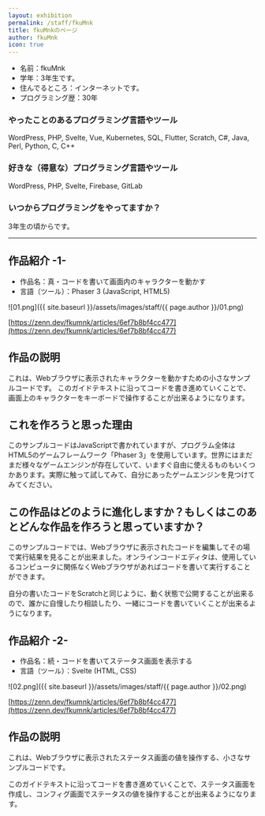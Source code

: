 ```yaml
---
layout: exhibition
permalink: /staff/fkuMnk
title: fkuMnkのページ
author: fkuMnk
icon: true
---
```

- 名前：fkuMnk
- 学年：3年生です。
- 住んでるところ：インターネットです。
- プログラミング歴：30年

### やったことのあるプログラミング言語やツール

WordPress, PHP, Svelte, Vue, Kubernetes, SQL, Flutter, Scratch, C#, Java, Perl, Python, C, C++ 

### 好きな（得意な）プログラミング言語やツール

WordPress, PHP, Svelte, Firebase, GitLab

### いつからプログラミングをやってますか？

3年生の頃からです。

---

## 作品紹介 -1-

- 作品名：真・コードを書いて画面内のキャラクターを動かす
- 言語（ツール）：Phaser 3 (JavaScript, HTML5)

![01.png]({{ site.baseurl }}/assets/images/staff/{{ page.author }}/01.png)

[https://zenn.dev/fkumnk/articles/6ef7b8bf4cc477](https://zenn.dev/fkumnk/articles/6ef7b8bf4cc477)

## 作品の説明

これは、Webブラウザに表示されたキャラクターを動かすための小さなサンプルコードです。
このガイドテキストに沿ってコードを書き進めていくことで、画面上のキャラクターをキーボードで操作することが出来るようになります。

## これを作ろうと思った理由

このサンプルコードはJavaScriptで書かれていますが、プログラム全体はHTML5のゲームフレームワーク「Phaser 3」を使用しています。世界にはまだまだ様々なゲームエンジンが存在していて、いますぐ自由に使えるものもいくつかあります。実際に触って試してみて、自分にあったゲームエンジンを見つけてみてください。

## この作品はどのように進化しますか？もしくはこのあとどんな作品を作ろうと思っていますか？

このサンプルコードでは、Webブラウザに表示されたコードを編集してその場で実行結果を見ることが出来ました。オンラインコードエディタは、使用しているコンピュータに関係なくWebブラウザがあればコードを書いて実行することができます。

自分の書いたコードをScratchと同じように、動く状態で公開することが出来るので、誰かに自慢したり相談したり、一緒にコードを書いていくことが出来るようになります。

## 作品紹介 -2-

- 作品名：続・コードを書いてステータス画面を表示する
- 言語（ツール）：Svelte (HTML, CSS)

![02.png]({{ site.baseurl }}/assets/images/staff/{{ page.author }}/02.png)

[https://zenn.dev/fkumnk/articles/6ef7b8bf4cc477](https://zenn.dev/fkumnk/articles/6ef7b8bf4cc477)

## 作品の説明

これは、Webブラウザに表示されたステータス画面の値を操作する、小さなサンプルコードです。

このガイドテキストに沿ってコードを書き進めていくことで、ステータス画面を作成し、コンフィグ画面でステータスの値を操作することが出来るようになります。
